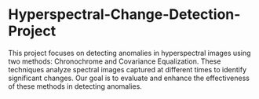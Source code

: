 # Hyperspectral-Change-Detection-Project
This project focuses on detecting anomalies in hyperspectral images using two methods: Chronochrome and Covariance Equalization. These techniques analyze spectral images captured at different times to identify significant changes. Our goal is to evaluate and enhance the effectiveness of these methods in detecting anomalies.
